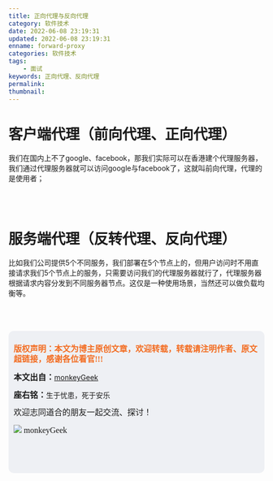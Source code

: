 ```yaml
---
title: 正向代理与反向代理
category: 软件技术
date: 2022-06-08 23:19:31
updated: 2022-06-08 23:19:31
enname: forward-proxy
categories: 软件技术
tags:
	- 面试
keywords: 正向代理、反向代理
permalink:
thumbnail:
---
```


# 客户端代理（前向代理、正向代理）

我们在国内上不了google、facebook，那我们实际可以在香港建个代理服务器，我们通过代理服务器就可以访问google与facebook了，这就叫前向代理，代理的是使用者；<!--more-->

</br>

</br>

# 服务端代理（反转代理、反向代理）

比如我们公司提供5个不同服务，我们部署在5个节点上的，但用户访问时不用直接请求我们5个节点上的服务，只需要访问我们的代理服务器就行了，代理服务器根据请求内容分发到不同服务器节点。这仅是一种使用场景，当然还可以做负载均衡等。

</br>

</br>

</br>

<script>
var _hmt = _hmt || [];
(function() {
  var hm = document.createElement("script");
  hm.src = "https://hm.baidu.com/hm.js?2f798e6b269c8a40f12bef25d7f1876d";
  var s = document.getElementsByTagName("script")[0]; 
  s.parentNode.insertBefore(hm, s);
})();
</script>

<div style="height:260px; background-color:rgb(238,240,244); padding:10px;border-radius:10px;">
    <p style="color:#f36c21;font:bold 16px/20px 'kaiTi';">
      版权声明：本文为博主原创文章，欢迎转载，转载请注明作者、原文超链接，感谢各位看官!!!
    </p>
    <p>
      <span style="font:bold 16px/20px 'kaiTi';">本文出自：</span><a href="https://monkeyGeek369.github.io">monkeyGeek</a> 
    </p>
    <p>
      <span style="font:bold 16px/20px 'kaiTi';">座右铭：</span><span>生于忧患，死于安乐</span> 
    </p>
    <p>
      <span style="font:16px/20px 'kaiTi';">欢迎志同道合的朋友一起交流、探讨！</span> 
    </p>
    <img style="height:auto; width:auto;flot:left;" src="../../../../image/monkey64.png" /><span style="font:16px/20px 'kaiTi';flot:left;">   monkeyGeek</span>


